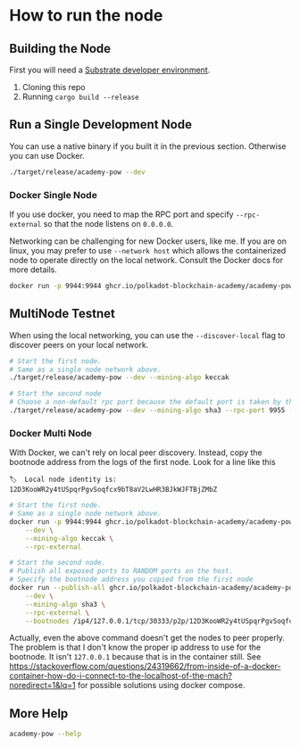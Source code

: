 # How to run the node

## Building the Node

First you will need a [Substrate developer environment](https://docs.substrate.io/install/).

1. Cloning this repo
2. Running `cargo build --release`

## Run a Single Development Node

You can use a native binary if you built it in the previous section. Otherwise you can use Docker.

```sh
./target/release/academy-pow --dev
```

### Docker Single Node

If you use docker, you need to map the RPC port and specify `--rpc-external` so that the node listens on `0.0.0.0`.

Networking can be challenging for new Docker users, like me. If you are on linux, you may prefer to use `--network host` which allows the containerized node to operate directly on the local network. Consult the Docker docs for more details.

```sh
docker run -p 9944:9944 ghcr.io/polkadot-blockchain-academy/academy-pow:main --dev --rpc-external
```

## MultiNode Testnet

When using the local networking, you can use the `--discover-local` flag to discover peers on your local network.

```sh
# Start the first node.
# Same as a single node network above.
./target/release/academy-pow --dev --mining-algo keccak

# Start the second node
# Choose a non-default rpc port because the default port is taken by the first node.
./target/release/academy-pow --dev --mining-algo sha3 --rpc-port 9955 --discover-local
```

### Docker Multi Node

With Docker, we can't rely on local peer discovery. Instead, copy the bootnode address from the logs of the first node.
Look for a line like this

```
🏷  Local node identity is: 12D3KooWR2y4tUSpqrPgvSoqfcx9bT8aV2LwHR3BJkWJFTBjZMbZ 
```

```sh
# Start the first node.
# Same as a single node network above.
docker run -p 9944:9944 ghcr.io/polkadot-blockchain-academy/academy-pow:main \
    --dev \
    --mining-algo keccak \
    --rpc-external

# Start the second node.
# Publish all exposed ports to RANDOM ports on the host.
# Specify the bootnode address you copied from the first node
docker run --publish-all ghcr.io/polkadot-blockchain-academy/academy-pow:main \
    --dev \
    --mining-algo sha3 \
    --rpc-external \
    --bootnodes /ip4/127.0.0.1/tcp/30333/p2p/12D3KooWR2y4tUSpqrPgvSoqfcx9bT8aV2LwHR3BJkWJFTBjZMbZ

```

Actually, even the above command doesn't get the nodes to peer properly. The problem is that I don't know the proper ip address to use for the bootnode. It isn't `127.0.0.1` because that is in the container still. See https://stackoverflow.com/questions/24319662/from-inside-of-a-docker-container-how-do-i-connect-to-the-localhost-of-the-mach?noredirect=1&lq=1 for possible solutions using docker compose.

## More Help

```sh
academy-pow --help
```